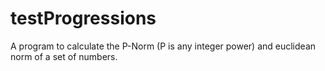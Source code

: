 # testProgressions
A program to calculate the P-Norm (P is any integer power) and euclidean norm of a set of numbers.
